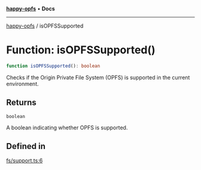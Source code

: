 [**happy-opfs**](../README.md) • **Docs**

***

[happy-opfs](../README.md) / isOPFSSupported

# Function: isOPFSSupported()

```ts
function isOPFSSupported(): boolean
```

Checks if the Origin Private File System (OPFS) is supported in the current environment.

## Returns

`boolean`

A boolean indicating whether OPFS is supported.

## Defined in

[fs/support.ts:6](https://github.com/JiangJie/happy-opfs/blob/584e221ed8f9c25f1e723b7898a60bc25fe8652b/src/fs/support.ts#L6)
